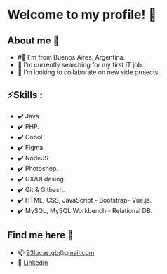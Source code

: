 <img src="https://media3.giphy.com/media/pOEbLRT4SwD35IELiQ/giphy.gif?cid=790b76112f517b9b6c6633c4c6d36ff8f8dc25605217fa4c&amp;rid=giphy.gif&amp;ct=g" alt="Coding Artificial Intelligence GIF by Matthew Butler" style="width: 900px; height: 300px; left: 0px; top: 0px; opacity: 0;">

# Welcome to my profile! 👋
 
## About me 👀
* #📍  I´m from Buenos Aires, Argentina.
* 💼 I'm currently searching for my first IT job.
* 👯 I’m looking to collaborate on new side projects.

## ⚡Skills :


* ✔️ Java.
* ✔️ PHP.
* ✔️ Cobol
* ✔️ Figma.
* ✔️ NodeJS
* ✔️ Photoshop.
* ✔️ UX/UI desing.
* ✔️ Git & Gitbash.
* ✔️ HTML, CSS, JavaScript - Bootstrap- Vue.js.
* ✔️ MySQL, MySQL Workbench - Relational DB.

## Find me here 📧 

* 📫 93lucas.gb@gmail.com<br>
* 💬 [LinkedIn](https://www.linkedin.com/in/lucas-buela-6660b5197/) 

<!--
**LucasBuela/LucasBuela** is a ✨ _special_ ✨ repository because its `README.md` (this file) appears on your GitHub profile.

Here are some ideas to get you started:

- 🔭 I’m currently working on ...
- 🌱 I’m currently learning ...
- 👯 I’m looking to collaborate on new siide projects.
- 🤔 I’m looking for help with ...
- 💬 Ask me about ...
- 📫 How to reach me: ...
- 😄 Pronouns: ...
- ⚡ Fun fact: ...
-->
